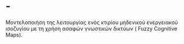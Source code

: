 # -
Μοντελοποιήση της λειτουργίας ενός κτιρίου μηδενικού  ενεργειακού ισοζυγίου με τη χρήση ασαφών γνωστικών δικτύων ( Fuzzy Cognitive Maps).
